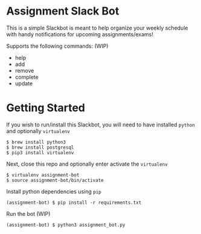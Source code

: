 # Assignment Slack Bot
This is a simple Slackbot is meant to help organize your weekly schedule with handy notifications for upcoming assignments/exams!

Supports the following commands: (WIP)
- help
- add
- remove
- complete
- update

# Getting Started
If you wish to run/install this Slackbot, you will need to have installed `python` and optionally `virtualenv`
```
$ brew install python3
$ brew install postgresql
$ pip3 install virtualenv
```

Next, close this repo and optionally enter activate the `virtualenv`
```
$ virtualenv assignment-bot
$ source assignment-bot/bin/activate
```

Install python dependencies using `pip`
```
(assignment-bot) $ pip install -r requirements.txt
```

Run the bot (WIP)
```
(assignment-bot) $ python3 assignment_bot.py
```